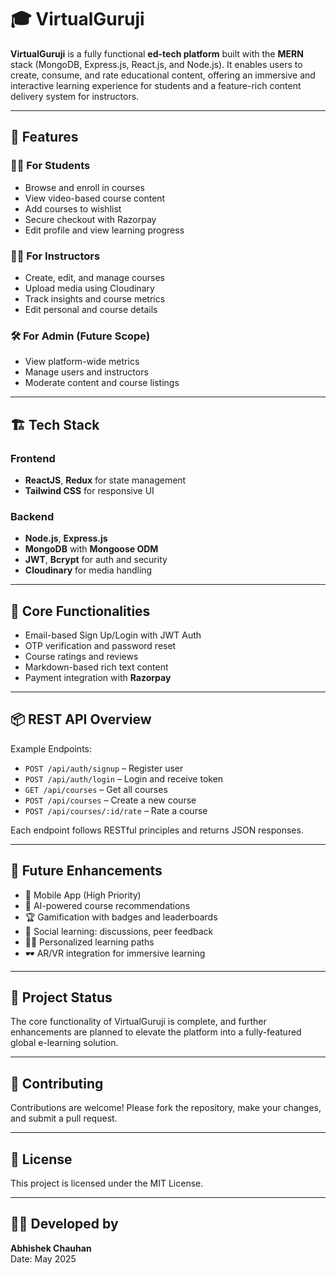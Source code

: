 # 🎓 VirtualGuruji

**VirtualGuruji** is a fully functional **ed-tech platform** built with the **MERN** stack (MongoDB, Express.js, React.js, and Node.js). It enables users to create, consume, and rate educational content, offering an immersive and interactive learning experience for students and a feature-rich content delivery system for instructors.

---

## 🚀 Features

### 👩‍🎓 For Students
- Browse and enroll in courses
- View video-based course content
- Add courses to wishlist
- Secure checkout with Razorpay
- Edit profile and view learning progress

### 🧑‍🏫 For Instructors
- Create, edit, and manage courses
- Upload media using Cloudinary
- Track insights and course metrics
- Edit personal and course details

### 🛠 For Admin (Future Scope)
- View platform-wide metrics
- Manage users and instructors
- Moderate content and course listings

---

## 🏗 Tech Stack

### Frontend
- **ReactJS**, **Redux** for state management
- **Tailwind CSS** for responsive UI

### Backend
- **Node.js**, **Express.js**
- **MongoDB** with **Mongoose ODM**
- **JWT**, **Bcrypt** for auth and security
- **Cloudinary** for media handling

---

## 🔐 Core Functionalities

- Email-based Sign Up/Login with JWT Auth
- OTP verification and password reset
- Course ratings and reviews
- Markdown-based rich text content
- Payment integration with **Razorpay**

---

## 📦 REST API Overview

Example Endpoints:
- `POST /api/auth/signup` – Register user
- `POST /api/auth/login` – Login and receive token
- `GET /api/courses` – Get all courses
- `POST /api/courses` – Create a new course
- `POST /api/courses/:id/rate` – Rate a course

Each endpoint follows RESTful principles and returns JSON responses.

---

## 🔮 Future Enhancements

- 📱 Mobile App (High Priority)
- 🧠 AI-powered course recommendations
- 🏆 Gamification with badges and leaderboards
- 💬 Social learning: discussions, peer feedback
- 🧑‍🎓 Personalized learning paths
- 🕶 AR/VR integration for immersive learning

---

## 📌 Project Status

The core functionality of VirtualGuruji is complete, and further enhancements are planned to elevate the platform into a fully-featured global e-learning solution.

---

## 🤝 Contributing

Contributions are welcome! Please fork the repository, make your changes, and submit a pull request.

---

## 📃 License

This project is licensed under the MIT License.

---

## 🧑‍💻 Developed by

**Abhishek Chauhan**  
Date: May 2025
